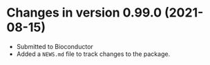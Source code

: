# Changes in version 0.99.0 (2021-08-15)

* Submitted to Bioconductor
* Added a `NEWS.md` file to track changes to the package.
